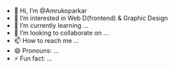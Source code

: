 - 👋 Hi, I’m @Amrukoparkar
- 👀 I’m interested in Web D(frontend) & Graphic Design
- 🌱 I’m currently learning ...
- 💞️ I’m looking to collaborate on ...
- 📫 How to reach me ...
- 😄 Pronouns: ...
- ⚡ Fun fact: ...

<!---
Amrukoparkar/Amrukoparkar is a ✨ special ✨ repository because its `README.md` (this file) appears on your GitHub profile.
You can click the Preview link to take a look at your changes.
--->
